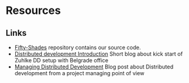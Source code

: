 # Resources

## Links

* [Fifty-Shades](https://github.com/Zuehlke/fifty-shades/) repository contains our source code.
* [Distributed development Introduction](https://www.zuehlke.com/blog/en/distributed-development-introduction/) Short blog about kick start of Zuhlke DD setup with Belgrade office
* [Managing Distributed Development](https://www.zuehlke.com/blog/en/distributed-development-managing-distributed-development/) Blog post about Distributed development from a project managing point of view
